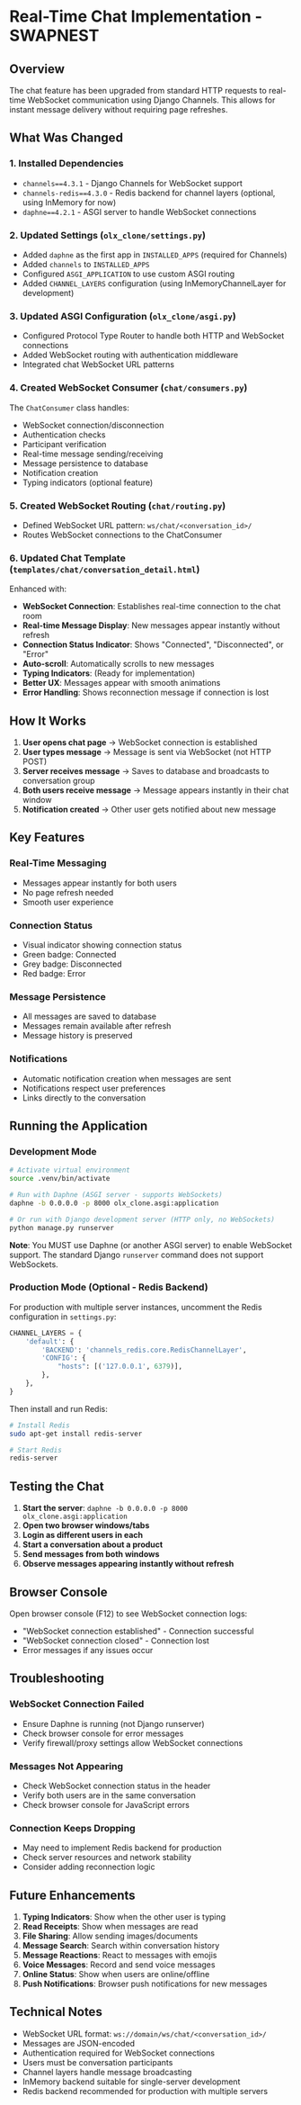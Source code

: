 # Real-Time Chat Implementation - SWAPNEST

## Overview

The chat feature has been upgraded from standard HTTP requests to real-time WebSocket communication using Django Channels. This allows for instant message delivery without requiring page refreshes.

## What Was Changed

### 1. **Installed Dependencies**

- `channels==4.3.1` - Django Channels for WebSocket support
- `channels-redis==4.3.0` - Redis backend for channel layers (optional, using InMemory for now)
- `daphne==4.2.1` - ASGI server to handle WebSocket connections

### 2. **Updated Settings (`olx_clone/settings.py`)**

- Added `daphne` as the first app in `INSTALLED_APPS` (required for Channels)
- Added `channels` to `INSTALLED_APPS`
- Configured `ASGI_APPLICATION` to use custom ASGI routing
- Added `CHANNEL_LAYERS` configuration (using InMemoryChannelLayer for development)

### 3. **Updated ASGI Configuration (`olx_clone/asgi.py`)**

- Configured Protocol Type Router to handle both HTTP and WebSocket connections
- Added WebSocket routing with authentication middleware
- Integrated chat WebSocket URL patterns

### 4. **Created WebSocket Consumer (`chat/consumers.py`)**

The `ChatConsumer` class handles:

- WebSocket connection/disconnection
- Authentication checks
- Participant verification
- Real-time message sending/receiving
- Message persistence to database
- Notification creation
- Typing indicators (optional feature)

### 5. **Created WebSocket Routing (`chat/routing.py`)**

- Defined WebSocket URL pattern: `ws/chat/<conversation_id>/`
- Routes WebSocket connections to the ChatConsumer

### 6. **Updated Chat Template (`templates/chat/conversation_detail.html`)**

Enhanced with:

- **WebSocket Connection**: Establishes real-time connection to the chat room
- **Real-time Message Display**: New messages appear instantly without refresh
- **Connection Status Indicator**: Shows "Connected", "Disconnected", or "Error"
- **Auto-scroll**: Automatically scrolls to new messages
- **Typing Indicators**: (Ready for implementation)
- **Better UX**: Messages appear with smooth animations
- **Error Handling**: Shows reconnection message if connection is lost

## How It Works

1. **User opens chat page** → WebSocket connection is established
2. **User types message** → Message is sent via WebSocket (not HTTP POST)
3. **Server receives message** → Saves to database and broadcasts to conversation group
4. **Both users receive message** → Message appears instantly in their chat window
5. **Notification created** → Other user gets notified about new message

## Key Features

### Real-Time Messaging

- Messages appear instantly for both users
- No page refresh needed
- Smooth user experience

### Connection Status

- Visual indicator showing connection status
- Green badge: Connected
- Grey badge: Disconnected
- Red badge: Error

### Message Persistence

- All messages are saved to database
- Messages remain available after refresh
- Message history is preserved

### Notifications

- Automatic notification creation when messages are sent
- Notifications respect user preferences
- Links directly to the conversation

## Running the Application

### Development Mode

```bash
# Activate virtual environment
source .venv/bin/activate

# Run with Daphne (ASGI server - supports WebSockets)
daphne -b 0.0.0.0 -p 8000 olx_clone.asgi:application

# Or run with Django development server (HTTP only, no WebSockets)
python manage.py runserver
```

**Note**: You MUST use Daphne (or another ASGI server) to enable WebSocket support. The standard Django `runserver` command does not support WebSockets.

### Production Mode (Optional - Redis Backend)

For production with multiple server instances, uncomment the Redis configuration in `settings.py`:

```python
CHANNEL_LAYERS = {
    'default': {
        'BACKEND': 'channels_redis.core.RedisChannelLayer',
        'CONFIG': {
            "hosts": [('127.0.0.1', 6379)],
        },
    },
}
```

Then install and run Redis:

```bash
# Install Redis
sudo apt-get install redis-server

# Start Redis
redis-server
```

## Testing the Chat

1. **Start the server**: `daphne -b 0.0.0.0 -p 8000 olx_clone.asgi:application`
2. **Open two browser windows/tabs**
3. **Login as different users in each**
4. **Start a conversation about a product**
5. **Send messages from both windows**
6. **Observe messages appearing instantly without refresh**

## Browser Console

Open browser console (F12) to see WebSocket connection logs:

- "WebSocket connection established" - Connection successful
- "WebSocket connection closed" - Connection lost
- Error messages if any issues occur

## Troubleshooting

### WebSocket Connection Failed

- Ensure Daphne is running (not Django runserver)
- Check browser console for error messages
- Verify firewall/proxy settings allow WebSocket connections

### Messages Not Appearing

- Check WebSocket connection status in the header
- Verify both users are in the same conversation
- Check browser console for JavaScript errors

### Connection Keeps Dropping

- May need to implement Redis backend for production
- Check server resources and network stability
- Consider adding reconnection logic

## Future Enhancements

1. **Typing Indicators**: Show when the other user is typing
2. **Read Receipts**: Show when messages are read
3. **File Sharing**: Allow sending images/documents
4. **Message Search**: Search within conversation history
5. **Message Reactions**: React to messages with emojis
6. **Voice Messages**: Record and send voice messages
7. **Online Status**: Show when users are online/offline
8. **Push Notifications**: Browser push notifications for new messages

## Technical Notes

- WebSocket URL format: `ws://domain/ws/chat/<conversation_id>/`
- Messages are JSON-encoded
- Authentication required for WebSocket connections
- Users must be conversation participants
- Channel layers handle message broadcasting
- InMemory backend suitable for single-server development
- Redis backend recommended for production with multiple servers
